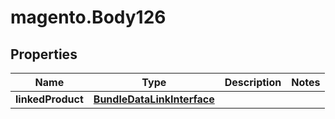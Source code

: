 # magento.Body126

## Properties
Name | Type | Description | Notes
------------ | ------------- | ------------- | -------------
**linkedProduct** | [**BundleDataLinkInterface**](BundleDataLinkInterface.md) |  | 


